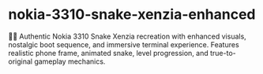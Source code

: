 # nokia-3310-snake-xenzia-enhanced
🐍📱 Authentic Nokia 3310 Snake Xenzia recreation with enhanced visuals, nostalgic boot sequence, and immersive terminal experience. Features realistic phone frame, animated snake, level progression, and true-to-original gameplay mechanics.
